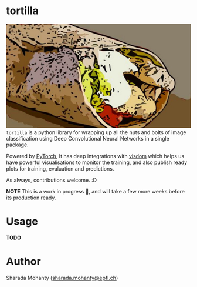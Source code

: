 # tortilla

![tortilla](static/images/tortilla_logo_large.jpg)
`tortilla` is a python library for wrapping up all the nuts and bolts of image
classification using Deep Convolutional Neural Networks in a single package.

Powered by [PyTorch](http://pytorch.org/),
It has deep integrations with [visdom](https://github.com/facebookresearch/visdom)
which helps us have powerful visualisations to monitor the training, and also publish ready plots for training, evaluation and predictions.

As always, contributions welcome. :D

**NOTE** This is a work in progress :construction:, and will take a few more weeks before its production ready.

# Usage

**TODO**

# Author
Sharada Mohanty (sharada.mohanty@epfl.ch)
